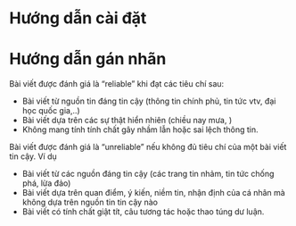 # Hướng dẫn cài đặt

# Hướng dẫn gán nhãn
Bài viết được đánh giá là “reliable” khi đạt các tiêu chí sau:
- Bài viết từ nguồn tin đáng tin cậy (thông tin chính phủ, tin tức vtv, đại học quốc gia,..)
- Bài viết dựa trên các sự thật hiển nhiên (chiều nay mưa, )
- Không mang tính tính chất gây nhầm lẫn hoặc sai lệch thông tin.

Bài viết được đánh giá là “unreliable” nếu không đủ tiêu chí của một bài viết tin cậy. Ví dụ
- Bài viết từ các nguồn đáng tin cậy (các trang tin nhảm, tin tức chống phá, lừa đảo)
- Bài viết dựa trên quan điểm, ý kiến, niềm tin, nhận định của cá nhân mà không dựa trên nguồn tin tin cậy nào
- Bài viết có tính chất giật tít, câu tương tác hoặc thao túng dư luận.

